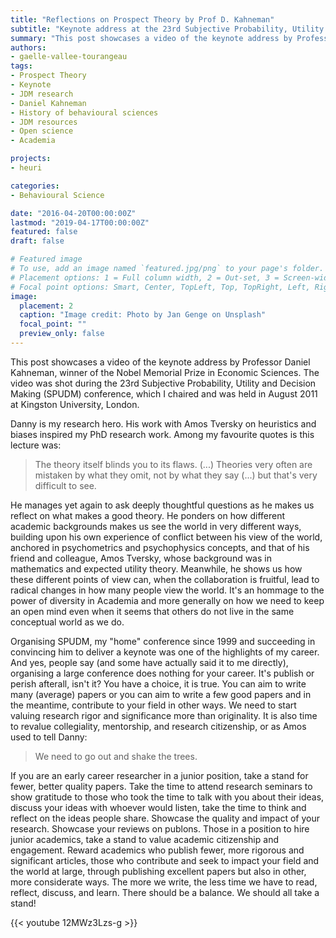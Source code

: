 ```yaml
---
title: "Reflections on Prospect Theory by Prof D. Kahneman"
subtitle: "Keynote address at the 23rd Subjective Probability, Utility and Decision Making (SPUDM) conference (2011)."
summary: "This post showcases a video of the keynote address by Professor Daniel Kahneman shot during the 23rd Subjective Probability, Utility and Decision Making (SPUDM) conference."
authors:
- gaelle-vallee-tourangeau
tags:
- Prospect Theory
- Keynote
- JDM research
- Daniel Kahneman
- History of behavioural sciences
- JDM resources
- Open science
- Academia

projects: 
- heuri

categories:
- Behavioural Science

date: "2016-04-20T00:00:00Z"
lastmod: "2019-04-17T00:00:00Z"
featured: false
draft: false

# Featured image
# To use, add an image named `featured.jpg/png` to your page's folder.
# Placement options: 1 = Full column width, 2 = Out-set, 3 = Screen-width
# Focal point options: Smart, Center, TopLeft, Top, TopRight, Left, Right, BottomLeft, Bottom, BottomRight
image:
  placement: 2
  caption: "Image credit: Photo by Jan Genge on Unsplash"
  focal_point: ""
  preview_only: false
---
```


This post showcases a video of the keynote address by Professor Daniel Kahneman, winner of the Nobel Memorial Prize in Economic Sciences. The video was shot during the 23rd Subjective Probability, Utility and Decision Making (SPUDM) conference, which I chaired and was held in August 2011 at Kingston University, London.

Danny is my research hero. His work with Amos Tversky on heuristics and biases inspired my PhD research work. Among my favourite quotes is this lecture was:

> The theory itself blinds you to its flaws. (...) Theories very often are mistaken by what they omit, not by what they say (...) but that's very difficult to see. 

He manages yet again to ask deeply thoughtful questions as he makes us reflect on what makes a good theory. He ponders on how different academic backgrounds makes us see the world in very different ways, building upon his own experience of conflict between his view of the world, anchored in psychometrics and psychophysics concepts, and that of his friend and colleague, Amos Tversky, whose background was in mathematics and expected utility theory. Meanwhile, he shows us how these different points of view can, when the collaboration is fruitful, lead to radical changes in how many people view the world. It's an hommage to the power of diversity in Academia and more generally on how we need to keep an open mind even when it seems that others do not live in the same conceptual world as we do. 

Organising SPUDM, my "home" conference since 1999 and succeeding in convincing him to deliver a keynote was one of the highlights of my career. And yes, people say (and some have actually said it to me directly), organising a large conference does nothing for your career. It's publish or perish afterall, isn't it? You have a choice, it is true. You can aim to write many (average) papers or you can aim to write a few good papers and in the meantime, contribute to your field in other ways. We need to start valuing research rigor and significance more than originality. It is also time to revalue collegiality, mentorship, and research citizenship, or as Amos used to tell Danny: 

> We need to go out and shake the trees. 

If you are an early career researcher in a junior position, take a stand for fewer, better quality papers. Take the time to attend research seminars to show gratitude to those who took the time to talk with you about their ideas, discuss your ideas with whoever would listen, take the time to think and reflect on the ideas people share. Showcase the quality and impact of your research. Showcase your reviews on publons. Those in a position to hire junior academics, take a stand to value academic citizenship and engagement. Reward academics who publish fewer, more rigorous and significant articles, those who contribute and seek to impact your field and the world at large, through publishing excellent papers but also in other, more considerate ways. The more we write, the less time we have to read, reflect, discuss, and learn. There should be a balance. We should all take a stand!

{{< youtube 12MWz3Lzs-g >}}
